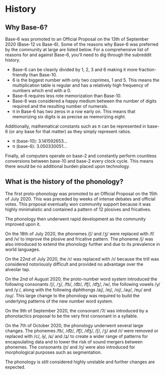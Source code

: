 # History

## Why Base-6?

Base-6 was promoted to an Official Proposal on the 13th of September 2020 (Base-12 vs Base-6). 
Some of the reasons why Base-6 was preferred by the community at large are listed below.
For a comprehensive list of reasons for and against Base-6, you'll need to dig
through the subreddit history.

- Base-6 can be cleanly divided by 1, 2, 3 and 6 making it more fraction-friendly than Base-10.
- 6 is the biggest number with only two coprimes, 1 and 5. This means the multiplication table 
is regular and has a relatively high frequency of numbers which end with a 0.
- Base-6 requires less rote memorization than Base-10.
- Base-6 was considered a happy medium between the number of digits required
  and the resulting number of numerals.
- π in Base-6 has two zeros in a row early on. This means that memorizing six digits is as precise 
as memorizing eight.

Additionally, mathematical constants such as π can be represented in base-6
(or any base for that matter) as they simply represent ratios.

- π (base-10): 3.141592653...
- π (base-6): 3.050330051...

Finally, all computers operate on base-2 and constantly perform countless
conversions between base-10 and base-2 every clock cycle. This means there would
be no additional burden placed upon technology.

## What is the history of the phonology?

The first proto-phonology was promoted to an Official Proposal on the 15th of
July 2020. This was preceded by weeks of intense debates and official votes.
This proposal eventually won community support because it was highly
minimalistic and contained a pattern of 12 plosives and fricatives.

The phonology then underwent rapid development as the community improved upon it.

On the 18th of July 2020, the phonemes /ʃ/ and /ʒ/ were replaced with /f/ and
/v/ to improve the plosive and fricative pattern. The phoneme /j/ was also
introduced to extend the phonology further and due to its prevalence in world
languages.

On the 22nd of July 2020, the /r/ was replaced with /ɾ/ because the trill was
considered notoriously difficult and provided no advantage over the alveolar tap.

On the 2nd of August 2020, the proto-number word system introduced the
following consonants /ʃ/, /ʒ/, /t͡s/, /d͡z/, /t͡ʃ/, /d͡ʒ/, /w/, the following
vowels /y/ and /yː/, along with the following diphthongs /ai̯/, /ei̯/, /oi̯/,
/au̯/, /eu̯/ and /ou̯/. This large change to the phonology was required to build
the underlying patterns of the new number word system.

On the 9th of September 2020, the consonant /ʔ/ was introduced by a phonotactics 
proposal to be the very first consonant in a syllable.

On the 7th of October 2020, the phonology underwent several large changes. The phonemes 
/t͡s/, /d͡z/, /t͡ʃ/, /d͡ʒ/, /ʃ/, /ʒ/ and /ɾ/ were removed or replaced with /c/, /ɟ/, /ɕ/ and /ʑ/ to 
create a wider range of patterns for encapsulating data and to lower the risk of sound 
mergers between phonemes. The consonants /ɲ/ and /ŋ/ were also introduced for 
morphological purposes such as segmentation.

The phonology is still considered highly unstable and further changes are
expected.
